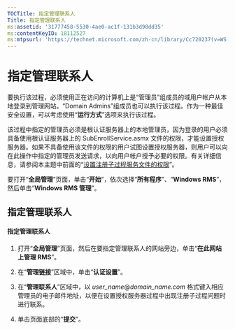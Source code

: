 ```yaml
---
TOCTitle: 指定管理联系人
Title: 指定管理联系人
ms:assetid: '31777458-5530-4ae0-ac1f-131b3d98dd35'
ms:contentKeyID: 18112527
ms:mtpsurl: 'https://technet.microsoft.com/zh-cn/library/Cc720237(v=WS.10)'
---
```


指定管理联系人
==============

要执行该过程，必须使用正在访问的计算机上是“管理员”组成员的域用户帐户从本地登录到管理网站。“Domain Admins”组成员也可以执行该过程。作为一种最佳安全设置，可以考虑使用“**运行方式**”选项来执行该过程。

该过程中指定的管理员必须是根认证服务器上的本地管理员，因为登录的用户必须具备使用根认证服务器上的 SubEnrollService.asmx 文件的权限，才能设置授权服务器。如果不具备使用该文件的权限的用户试图设置授权服务器，则用户可以向在此操作中指定的管理员发送请求，以向用户帐户授予必要的权限。有关详细信息，请参阅本主题中前面的“[设置注册子过程服务文件的权限](https://technet.microsoft.com/737bb69b-fe26-4057-9569-e632f7bbf295)”。

要打开“**全局管理**”页面，单击“**开始**”，依次选择“**所有程序**”、“**Windows RMS**”，然后单击“**Windows RMS 管理**”。

指定管理联系人
--------------

#### 指定管理联系人

1.  打开“**全局管理**”页面，然后在要指定管理联系人的网站旁边，单击“**在此网站上管理 RMS**”。

2.  在“**管理链接**”区域中，单击“**认证设置**”。

3.  在“**管理联系人**”区域中，以 *user\_name*@*domain\_name.com* 格式键入相应管理员的电子邮件地址，以便在设置授权服务器过程中出现注册子过程问题时进行联系。

4.  单击页面底部的“**提交**”。
